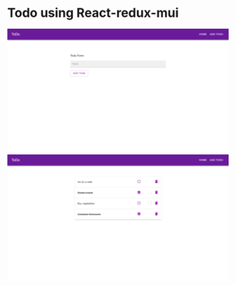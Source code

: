 <h1>Todo using React-redux-mui</h1>
<img src="https://github.com/ADITISHUKLA0111/TODO_REDUX_NEW/blob/master/Screenshot%20(672).png" />
<img src="https://github.com/ADITISHUKLA0111/TODO_REDUX_NEW/blob/master/Screenshot%20(673).png" />
